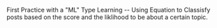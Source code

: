 First Practice with a "ML" Type Learning -- Using Equation to Classisfy posts based on the score and the liklihood to be about a certain topic. 
